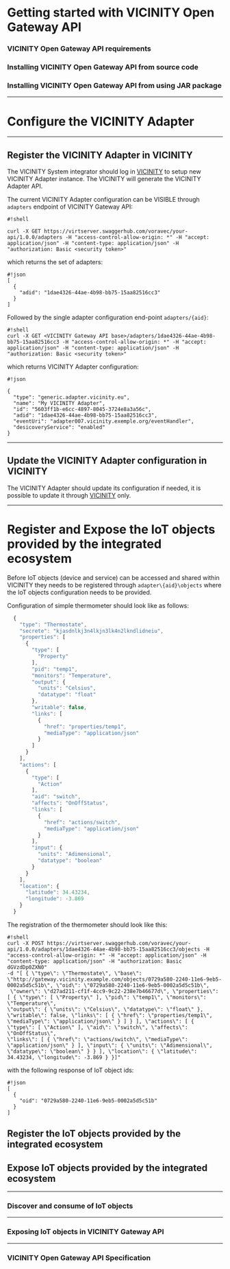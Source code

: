 # Getting started with VICINITY Open Gateway API #

### VICINITY Open Gateway API requirements ###

### Installing VICINITY Open Gateway API from source code ###

### Installing VICINITY Open Gateway API from using JAR package ###

***
# Configure the VICINITY Adapter #
------
## Register the VICINITY Adapter in VICINITY ##
The VICINITY System integrator should log in [VICINITY](http://vicinity.bavenir.eu) to setup new VICINITY Adapter instance. The VICINITY will generate the VICINITY Adapter API.

The current VICINITY Adapter configuration can be VISIBLE through `adapters` endpoint of VICINITY Gateway API:
```
#!shell

curl -X GET https://virtserver.swaggerhub.com/voravec/your-api/1.0.0/adapters -H "access-control-allow-origin: *" -H "accept: application/json" -H "content-type: application/json" -H "authorization: Basic <security token>"
```
which returns the set of adapters:
```
#!json
[
  {
    "adid": "1dae4326-44ae-4b98-bb75-15aa82516cc3"
  }
]
```
Followed by the single adapter configuration end-point `adapters/{aid}`:
```
#!shell
curl -X GET <VICINITY Gateway API base>/adapters/1dae4326-44ae-4b98-bb75-15aa82516cc3 -H "access-control-allow-origin: *" -H "accept: application/json" -H "content-type: application/json" -H "authorization: Basic <security token>"
```
which returns VICINITY Adapter configuration:
```
#!json

{
  "type": "generic.adapter.vicinity.eu",
  "name": "My VICINITY Adapter",
  "id": "5603ff1b-e6cc-4897-8045-3724e8a3a56c",
  "adid": "1dae4326-44ae-4b98-bb75-15aa82516cc3",
  "eventUri": "adapter007.vicinity.exemple.org/eventHandler",
  "desicoveryService": "enabled"
}
```
***
## Update the VICINITY Adapter configuration in VICINITY ##
The VICINITY Adapter should update its configuration if needed, it is possible to update it through [VICINITY](http://vicinity.bavenir.eu) only.

***
# Register and Expose the IoT objects provided by the integrated ecosystem #
Before IoT objects (device and service) can be accessed and shared within VICINITY they needs to be registered through `adapter\{aid}\objects` where the IoT objects configuration needs to be provided.

Configuration of simple thermometer should look like as follows:

```javascript
  {
    "type": "Thermostate",
    "secrete": "kjasdnlkj3n4lkjn3lk4n2lkndlidneiu",
    "properties": [
      {
        "type": [
          "Property"
        ],
        "pid": "temp1",
        "monitors": "Temperature",
        "output": {
          "units": "Celsius",
          "datatype": "float"
        },
        "writable": false,
        "links": [
          {
            "href": "properties/temp1",
            "mediaType": "application/json"
          }
        ]
      }
    ],
    "actions": [
      {
        "type": [
          "Action"
        ],
        "aid": "switch",
        "affects": "OnOffStatus",
        "links": [
          {
            "href": "actions/switch",
            "mediaType": "application/json"
          }
        ],
        "input": {
          "units": "Adimensional",
          "datatype": "boolean"
        }
      }
    ],
    "location": {
      "latitude": 34.43234,
      "longitude": -3.869
    }
  }

```
The registration of the thermometer should look like this:

```
#!shell
curl -X POST https://virtserver.swaggerhub.com/voravec/your-api/1.0.0/adapters/1dae4326-44ae-4b98-bb75-15aa82516cc3/objects -H "access-control-allow-origin: *" -H "accept: application/json" -H "content-type: application/json" -H "authorization: Basic dGVzdDp0ZXN0" 
-d "[ { \"type\": \"Thermostate\", \"base\": \"http://gateway.vicinity.example.com/objects/0729a580-2240-11e6-9eb5-0002a5d5c51b\", \"oid\": \"0729a580-2240-11e6-9eb5-0002a5d5c51b\",
 \"owner\": \"d27ad211-cf1f-4cc9-9c22-238e7b46677d\", \"properties\": [ { \"type\": [ \"Property\" ], \"pid\": \"temp1\", \"monitors\": \"Temperature\",
\"output\": { \"units\": \"Celsius\", \"datatype\": \"float\" }, \"writable\": false, \"links\": [ { \"href\": \"properties/temp1\", \"mediaType\": \"application/json\" } ] } ], \"actions\": [ { \"type\": [ \"Action\" ], \"aid\": \"switch\", \"affects\": \"OnOffStatus\", 
\"links\": [ { \"href\": \"actions/switch\", \"mediaType\": \"application/json\" } ], \"input\": { \"units\": \"Adimensional\", \"datatype\": \"boolean\" } } ], \"location\": { \"latitude\": 34.43234, \"longitude\": -3.869 } }]"
```
with the following response of IoT object ids:
```
#!json
[
  {
    "oid": "0729a580-2240-11e6-9eb5-0002a5d5c51b"
  }
]
```

## Register the IoT objects provided by the integrated ecosystem ##

## Expose IoT objects provided by the integrated ecosystem ##

***
### Discover and consume of IoT objects ###


***
### Exposing IoT objects in VICINITY Gateway API ###


***
### VICINITY Open Gateway API Specification ###